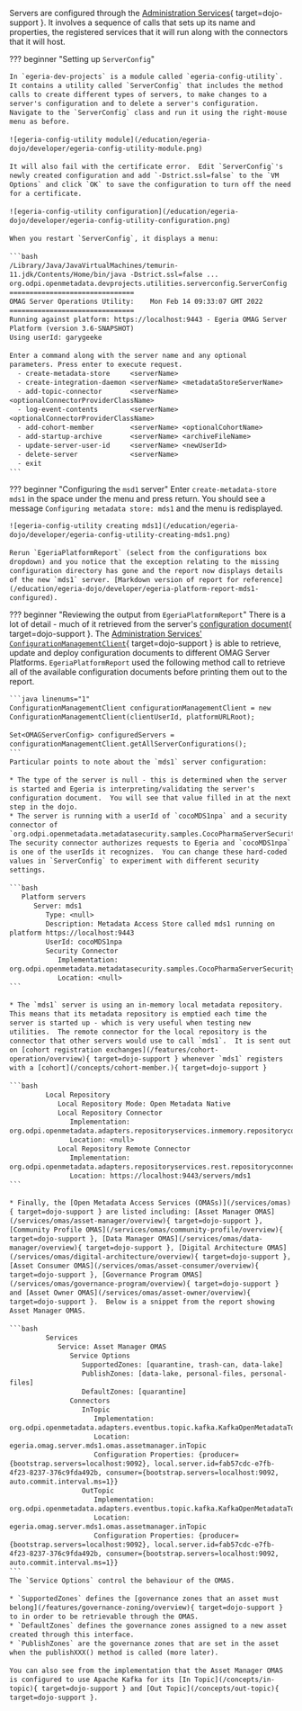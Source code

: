 <!-- SPDX-License-Identifier: CC-BY-4.0 -->
<!-- Copyright Contributors to the Egeria project. -->


Servers are configured through the [Administration Services](/services/admin-services/overview/#configure-an-omag-server){ target=dojo-support }.  It involves a sequence of calls that sets up its name and properties, the registered services that it will run along with the connectors that it will host.

??? beginner "Setting up `ServerConfig`"

    In `egeria-dev-projects` is a module called `egeria-config-utility`.  It contains a utility called `ServerConfig` that includes the method calls to create different types of servers, to make changes to a server's configuration and to delete a server's configuration. Navigate to the `ServerConfig` class and run it using the right-mouse menu as before.
    
    ![egeria-config-utility module](/education/egeria-dojo/developer/egeria-config-utility-module.png)
    
    It will also fail with the certificate error.  Edit `ServerConfig`'s newly created configuration and add `-Dstrict.ssl=false` to the `VM Options` and click `OK` to save the configuration to turn off the need for a certificate. 
    
    ![egeria-config-utility configuration](/education/egeria-dojo/developer/egeria-config-utility-configuration.png)
               
    When you restart `ServerConfig`, it displays a menu:
    
    ```bash
    /Library/Java/JavaVirtualMachines/temurin-11.jdk/Contents/Home/bin/java -Dstrict.ssl=false ... org.odpi.openmetadata.devprojects.utilities.serverconfig.ServerConfig
    ===============================
    OMAG Server Operations Utility:    Mon Feb 14 09:33:07 GMT 2022
    ===============================
    Running against platform: https://localhost:9443 - Egeria OMAG Server Platform (version 3.6-SNAPSHOT)
    Using userId: garygeeke
    
    Enter a command along with the server name and any optional parameters. Press enter to execute request.
      - create-metadata-store     <serverName>  
      - create-integration-daemon <serverName> <metadataStoreServerName> 
      - add-topic-connector       <serverName> <optionalConnectorProviderClassName> 
      - log-event-contents        <serverName> <optionalConnectorProviderClassName> 
      - add-cohort-member         <serverName> <optionalCohortName> 
      - add-startup-archive       <serverName> <archiveFileName>
      - update-server-user-id     <serverName> <newUserId> 
      - delete-server             <serverName>  
      - exit  
    ```

??? beginner "Configuring the `msd1` server"
    Enter `create-metadata-store mds1` in the space under the menu and press return. You should see a message `Configuring metadata store: mds1` and the menu is redisplayed.
    
    ![egeria-config-utility creating mds1](/education/egeria-dojo/developer/egeria-config-utility-creating-mds1.png)
    
    Rerun `EgeriaPlatformReport` (select from the configurations box dropdown) and you notice that the exception relating to the missing configuration directory has gone and the report now displays details of the new `mds1` server. [Markdown version of report for reference](/education/egeria-dojo/developer/egeria-platform-report-mds1-configured).
    
??? beginner "Reviewing the output from `EgeriaPlatformReport`"
    There is a lot of detail - much of it retrieved from the server's [configuration document](/concepts/configuration-document){ target=dojo-support }.  The [Administration Services' `ConfigurationManagementClient`](/services/admin-services/overview/#managing-configuration-documents){ target=dojo-support } is able to retrieve, update and deploy configuration documents to different OMAG Server Platforms.  `EgeriaPlatformReport` used the following method call to retrieve all of the available configuration documents before printing them out to the report.
    
    ```java linenums="1"
    ConfigurationManagementClient configurationManagementClient = new ConfigurationManagementClient(clientUserId, platformURLRoot);
    
    Set<OMAGServerConfig> configuredServers = configurationManagementClient.getAllServerConfigurations();
    ```
    Particular points to note about the `mds1` server configuration:
    
    * The type of the server is null - this is determined when the server is started and Egeria is interpreting/validating the server's configuration document.  You will see that value filled in at the next step in the dojo.
    * The server is running with a userId of `cocoMDS1npa` and a security connector of `org.odpi.openmetadata.metadatasecurity.samples.CocoPharmaServerSecurityProvider`.  The security connector authorizes requests to Egeria and `cocoMDS1npa` is one of the userIds it recognizes.  You can change these hard-coded values in `ServerConfig` to experiment with different security settings.
    
    ```bash
       Platform servers
          Server: mds1
             Type: <null>
             Description: Metadata Access Store called mds1 running on platform https://localhost:9443
             UserId: cocoMDS1npa
             Security Connector
                Implementation: org.odpi.openmetadata.metadatasecurity.samples.CocoPharmaServerSecurityProvider
                Location: <null>
    ```
    
    * The `mds1` server is using an in-memory local metadata repository.  This means that its metadata repository is emptied each time the server is started up - which is very useful when testing new utilities.  The remote connector for the local repository is the connector that other servers would use to call `mds1`.  It is sent out on [cohort registration exchanges](/features/cohort-operation/overview){ target=dojo-support } whenever `mds1` registers with a [cohort](/concepts/cohort-member.){ target=dojo-support }
    
    ```bash
             Local Repository
                Local Repository Mode: Open Metadata Native
                Local Repository Connector
                   Implementation: org.odpi.openmetadata.adapters.repositoryservices.inmemory.repositoryconnector.InMemoryOMRSRepositoryConnectorProvider
                   Location: <null>
                Local Repository Remote Connector
                   Implementation: org.odpi.openmetadata.adapters.repositoryservices.rest.repositoryconnector.OMRSRESTRepositoryConnectorProvider
                   Location: https://localhost:9443/servers/mds1
    ```
    
    * Finally, the [Open Metadata Access Services (OMASs)](/services/omas){ target=dojo-support } are listed including: [Asset Manager OMAS](/services/omas/asset-manager/overview){ target=dojo-support }, [Community Profile OMAS](/services/omas/community-profile/overview){ target=dojo-support }, [Data Manager OMAS](/services/omas/data-manager/overview){ target=dojo-support }, [Digital Architecture OMAS](/services/omas/digital-architecture/overview){ target=dojo-support }, [Asset Consumer OMAS](/services/omas/asset-consumer/overview){ target=dojo-support }, [Governance Program OMAS](/services/omas/governance-program/overview){ target=dojo-support } and [Asset Owner OMAS](/services/omas/asset-owner/overview){ target=dojo-support }.  Below is a snippet from the report showing Asset Manager OMAS.
    
    ```bash
             Services
                Service: Asset Manager OMAS
                   Service Options
                      SupportedZones: [quarantine, trash-can, data-lake]
                      PublishZones: [data-lake, personal-files, personal-files]
                      DefaultZones: [quarantine]
                   Connectors
                      InTopic
                         Implementation: org.odpi.openmetadata.adapters.eventbus.topic.kafka.KafkaOpenMetadataTopicProvider
                         Location: egeria.omag.server.mds1.omas.assetmanager.inTopic
                         Configuration Properties: {producer={bootstrap.servers=localhost:9092}, local.server.id=fab57cdc-e7fb-4f23-8237-376c9fda492b, consumer={bootstrap.servers=localhost:9092, auto.commit.interval.ms=1}}
                      OutTopic
                         Implementation: org.odpi.openmetadata.adapters.eventbus.topic.kafka.KafkaOpenMetadataTopicProvider
                         Location: egeria.omag.server.mds1.omas.assetmanager.inTopic
                         Configuration Properties: {producer={bootstrap.servers=localhost:9092}, local.server.id=fab57cdc-e7fb-4f23-8237-376c9fda492b, consumer={bootstrap.servers=localhost:9092, auto.commit.interval.ms=1}}
    ```
    The `Service Options` control the behaviour of the OMAS.  
    
    * `SupportedZones` defines the [governance zones that an asset must belong](/features/governance-zoning/overview){ target=dojo-support } to in order to be retrievable through the OMAS.  
    * `DefaultZones` defines the governance zones assigned to a new asset created through this interface.
    * `PublishZones` are the governance zones that are set in the asset when the publishXXX() method is called (more later).
    
    You can also see from the implementation that the Asset Manager OMAS is configured to use Apache Kafka for its [In Topic](/concepts/in-topic){ target=dojo-support } and [Out Topic](/concepts/out-topic){ target=dojo-support }.

